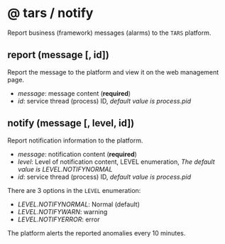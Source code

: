 # @ tars / notify

Report business (framework) messages (alarms) to the `TARS` platform.

## report (message [, id])

Report the message to the platform and view it on the web management page.

* _message_: message content (__required__)
* _id_: service thread (process) ID, *default value is process.pid*

## notify (message [, level, id])

Report notification information to the platform.

* _message_: notification content (__required__)
* _level_: Level of notification content, LEVEL enumeration, *The default value is LEVEL.NOTIFYNORMAL*
* _id_: service thread (process) ID, *default value is process.pid*

There are 3 options in the `LEVEL` enumeration:

* _LEVEL.NOTIFYNORMAL_: Normal (default)
* _LEVEL.NOTIFYWARN_: warning
* _LEVEL.NOTIFYERROR_: error

The platform alerts the reported anomalies every 10 minutes.